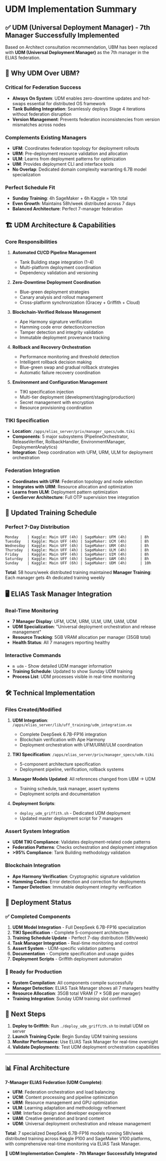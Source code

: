 # UDM Implementation Summary

## ✅ UDM (Universal Deployment Manager) - 7th Manager Successfully Implemented

Based on Architect consultation recommendation, UBM has been replaced with **UDM (Universal Deployment Manager)** as the 7th manager in the ELIAS federation.

## 🎯 **Why UDM Over UBM?**

### **Critical for Federation Success**
- **Always On System**: UDM enables zero-downtime updates and hot-swaps essential for distributed OS framework
- **Tank Building Integration**: Seamlessly deploys Stage 4 iterations without federation disruption
- **Version Management**: Prevents federation inconsistencies from version mismatches across nodes

### **Complements Existing Managers**
- **UFM**: Coordinates federation topology for deployment rollouts
- **URM**: Pre-deployment resource validation and allocation  
- **ULM**: Learns from deployment patterns for optimization
- **UIM**: Provides deployment CLI and interface tools
- **No Overlap**: Dedicated domain complexity warranting 6.7B model specialization

### **Perfect Schedule Fit**
- **Sunday Training**: 4h SageMaker + 6h Kaggle = 10h total
- **Even Growth**: Maintains 58h/week distributed across 7 days
- **Balanced Architecture**: Perfect 7-manager federation

## 🏗️ **UDM Architecture & Capabilities**

### **Core Responsibilities**
1. **Automated CI/CD Pipeline Management**
   - Tank Building stage integration (1-4)
   - Multi-platform deployment coordination
   - Dependency validation and versioning

2. **Zero-Downtime Deployment Coordination** 
   - Blue-green deployment strategies
   - Canary analysis and rollout management
   - Cross-platform synchronization (Gracey + Griffith + Cloud)

3. **Blockchain-Verified Release Management**
   - Ape Harmony signature verification
   - Hamming code error detection/correction
   - Tamper detection and integrity validation
   - Immutable deployment provenance tracking

4. **Rollback and Recovery Orchestration**
   - Performance monitoring and threshold detection
   - Intelligent rollback decision making
   - Blue-green swap and gradual rollback strategies
   - Automatic failure recovery coordination

5. **Environment and Configuration Management**
   - TIKI specification injection
   - Multi-tier deployment (development/staging/production)
   - Secret management with encryption
   - Resource provisioning coordination

### **TIKI Specification**
- **Location**: `/apps/elias_server/priv/manager_specs/udm.tiki`
- **Components**: 5 major subsystems (PipelineOrchestrator, ReleaseVerifier, RollbackHandler, EnvironmentManager, DeploymentAnalytics)
- **Integration**: Deep coordination with UFM, URM, ULM for deployment orchestration

### **Federation Integration**
- **Coordinates with UFM**: Federation topology and node selection
- **Integrates with URM**: Resource allocation and optimization
- **Learns from ULM**: Deployment pattern optimization
- **GenServer Architecture**: Full OTP supervision tree integration

## 📅 **Updated Training Schedule**

### **Perfect 7-Day Distribution**
```
Monday    | Kaggle: Main UFF (4h) | SageMaker: UFM (4h)      | 8h
Tuesday   | Kaggle: Main UFF (4h) | SageMaker: UCM (4h)      | 8h  
Wednesday | Kaggle: Main UFF (4h) | SageMaker: URM (4h)      | 8h
Thursday  | Kaggle: Main UFF (4h) | SageMaker: ULM (4h)      | 8h
Friday    | Kaggle: Main UFF (4h) | SageMaker: UIM (4h)      | 8h
Saturday  | Kaggle: Main UFF (4h) | SageMaker: UAM (4h)      | 8h
Sunday    | Kaggle: Main UFF (6h) | SageMaker: UDM (4h)      | 10h
```

**Total**: 58 hours/week distributed training maintained
**Manager Training**: Each manager gets 4h dedicated training weekly

## 🖥️ **ELIAS Task Manager Integration**

### **Real-Time Monitoring**
- **7 Manager Display**: UFM, UCM, URM, ULM, UIM, UAM, UDM
- **UDM Specialization**: "Universal deployment orchestration and release management"
- **Resource Tracking**: 5GB VRAM allocation per manager (35GB total)
- **Health Status**: All 7 managers reporting healthy

### **Interactive Commands**
- `m udm` - Show detailed UDM manager information
- **Training Schedule**: Updated to show Sunday UDM training
- **Process List**: UDM processes visible in real-time monitoring

## 🛠️ **Technical Implementation**

### **Files Created/Modified**
1. **UDM Integration**: `/apps/elias_server/lib/uff_training/udm_integration.ex`
   - Complete DeepSeek 6.7B-FP16 integration
   - Blockchain verification with Ape Harmony
   - Deployment orchestration with UFM/URM/ULM coordination

2. **TIKI Specification**: `/apps/elias_server/priv/manager_specs/udm.tiki`
   - 5-component architecture specification
   - Deployment pipeline, verification, rollback systems

3. **Manager Models Updated**: All references changed from UBM → UDM
   - Training schedule, task manager, assert systems
   - Deployment scripts and documentation

4. **Deployment Scripts**:
   - `deploy_udm_griffith.sh` - Dedicated UDM deployment
   - Updated master deployment script for 7 managers

### **Assert System Integration**
- **UDM TIKI Compliance**: Validates deployment-related code patterns
- **Federation Patterns**: Checks orchestration and deployment integration
- **>95% Compliance**: Tank Building methodology validation

### **Blockchain Integration**
- **Ape Harmony Verification**: Cryptographic signature validation
- **Hamming Codes**: Error detection and correction for deployments
- **Tamper Detection**: Immutable deployment integrity verification

## 🎯 **Deployment Status**

### ✅ **Completed Components**
1. **UDM Model Integration** - Full DeepSeek 6.7B-FP16 specialization
2. **TIKI Specification** - Complete 5-component architecture
3. **Training Schedule Update** - Perfect 7-day distribution (58h/week)
4. **Task Manager Integration** - Real-time monitoring and control
5. **Assert System** - UDM-specific validation patterns
6. **Documentation** - Complete specification and usage guides
7. **Deployment Scripts** - Griffith deployment automation

### 🚀 **Ready for Production**
- **System Compilation**: All components compile successfully
- **Manager Detection**: ELIAS Task Manager shows all 7 managers healthy
- **Resource Allocation**: 35GB total VRAM (7 × 5GB per manager)
- **Training Integration**: Sunday UDM training slot confirmed

## 🔄 **Next Steps**

1. **Deploy to Griffith**: Run `./deploy_udm_griffith.sh` to install UDM on server
2. **Launch Training Cycle**: Begin Sunday UDM training sessions
3. **Monitor Performance**: Use ELIAS Task Manager for real-time oversight
4. **Validate Deployments**: Test UDM deployment orchestration capabilities

---

## 📊 **Final Architecture**

**7-Manager ELIAS Federation (UDM Complete)**:
- **UFM**: Federation orchestration and load balancing
- **UCM**: Content processing and pipeline optimization  
- **URM**: Resource management and GPU optimization
- **ULM**: Learning adaptation and methodology refinement
- **UIM**: Interface design and developer experience
- **UAM**: Creative generation and brand content
- **UDM**: Universal deployment orchestration and release management

**Total**: 7 specialized DeepSeek 6.7B-FP16 models running 58h/week distributed training across Kaggle P100 and SageMaker V100 platforms, with comprehensive real-time monitoring via ELIAS Task Manager.

🎉 **UDM Implementation Complete - 7th Manager Successfully Integrated**